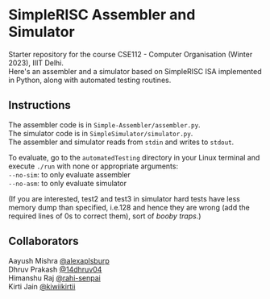 # SimpleRISC Assembler and Simulator
Starter repository for the course CSE112 - Computer Organisation (Winter 2023), IIIT Delhi.<br />
Here's an assembler and a simulator based on SimpleRISC ISA implemented in Python, along with automated testing routines.

## Instructions
The assembler code is in `Simple-Assembler/assembler.py`.<br />
The simulator code is in `SimpleSimulator/simulator.py`.<br />
The assembler and simulator reads from `stdin` and writes to `stdout`.<br />

To evaluate, go to the `automatedTesting` directory in your Linux terminal and execute `./run` with none or appropriate arguments:<br />
`--no-sim`: to only evaluate assembler<br />
`--no-asm`: to only evaluate simulator<br />

(If you are interested, test2 and test3 in simulator hard tests have less memory dump than specified, i.e.128 and hence they are wrong (add the required lines of 0s to correct them), sort of _booby traps_.)

## Collaborators
Aayush Mishra [@alexaplsburp](https://www.github.com/alexaplsburp)<br />
Dhruv Prakash [@14dhruv04](https://www.github.com/14dhruv04)<br />
Himanshu Raj [@rahi-senpai](https://www.github.com/rahi-senpai)<br />
Kirti Jain [@kiwiikirtii](https://www.github.com/kiwiikirtii)
